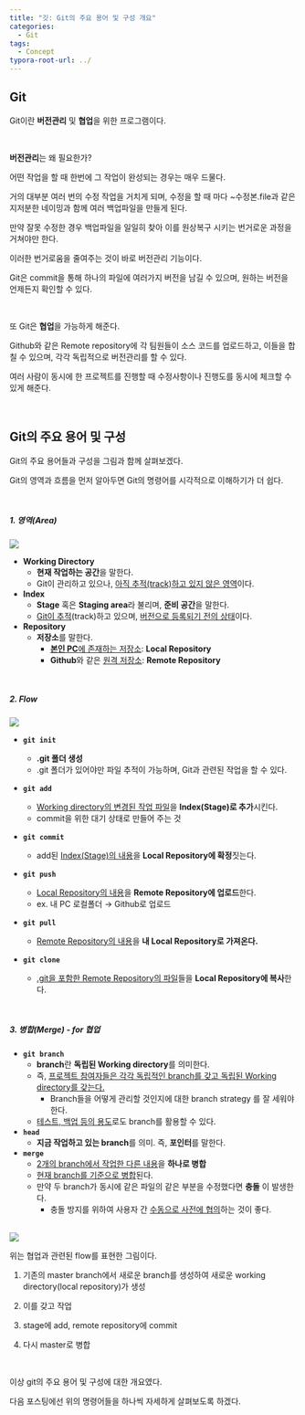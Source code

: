 ```yaml
---
title: "깃: Git의 주요 용어 및 구성 개요"
categories:	
  - Git
tags:
  - Concept
typora-root-url: ../
---
```


## Git

Git이란 **버전관리** 및 **협업**을 위한 프로그램이다.

<br/>

**버전관리**는 왜 필요한가?

어떤 작업을 할 때 한번에 그 작업이 완성되는 경우는 매우 드물다.

거의 대부분 여러 번의 수정 작업을 거치게 되며, 수정을 할 때 마다 ~수정본.file과 같은 지저분한 네이밍과 함께 여러 백업파일을 만들게 된다.

만약 잘못 수정한 경우 백업파일을 일일히 찾아 이를 원상복구 시키는 번거로운 과정을 거쳐야만 한다.

이러한 번거로움을 줄여주는 것이 바로 버전관리 기능이다.

Git은 commit을 통해 하나의 파일에 여러가지 버전을 남길 수 있으며, 원하는 버전을 언제든지 확인할 수 있다.

<br/>

또 Git은 **협업**을 가능하게 해준다.

Github와 같은 Remote repository에 각 팀원들이 소스 코드를 업로드하고, 이들을 합칠 수 있으며, 각각 독립적으로 버전관리를 할 수 있다.

여러 사람이 동시에 한 프로젝트를 진행할 때 수정사항이나 진행도를 동시에 체크할 수 있게 해준다.

<br/>

## Git의 주요 용어 및 구성

Git의 주요 용어들과 구성을 그림과 함께 살펴보겠다.

Git의 영역과 흐름을 먼저 알아두면 Git의 명령어를 시각적으로 이해하기가 더 쉽다.

<br/>

##### 1. 영역(Area)

<img src = "C:\Users\duri1994\Desktop\플레이데이터\블로그 포스팅\assets\images\post_image\git_image\git_area.png"/>

- **Working Directory**
  - **현재 작업하는 공간**을 말한다.
  - Git이 관리하고 있으나, <u>아직 추적(track)하고 있지 않은 영역</u>이다.
- **Index**
  - **Stage** 혹은 **Staging area**라 불리며, **준비 공간**을 말한다.
  - <u>Git이 추적</u>(track)하고 있으며, <u>버전으로 등록되기 전의 상태</u>이다.
- **Repository**
  - **저장소**를 말한다.
    - <u>**본인 PC**에 존재하는 저장소</u>: **Local Repository**
    - **Github**와 같은 <u>원격 저장소</u>: **Remote Repository**

<br/>

##### 2. Flow

<img src = "C:\Users\duri1994\Desktop\플레이데이터\블로그 포스팅\assets\images\post_image\git_image\git_flow.png"/>

- **`git init`**
  - **.git 폴더 생성**
  - .git 폴더가 있어야만 파일 추적이 가능하며, Git과 관련된 작업을 할 수 있다.
- **`git add`**
  - <u>Working directory의 변경된 작업 파일</u>을 **Index(Stage)로 추가**시킨다.
  - commit을 위한 대기 상태로 만들어 주는 것
- **`git commit`**
  - add된 <u>Index(Stage)의 내용</u>을 **Local Repository에 확정**짓는다.
- **`git push`**
  - <u>Local Repository의 내용</u>을 **Remote Repository에 업로드**한다.
  - ex. 내 PC 로컬폴더 → Github로 업로드
- **`git pull`**
  - <u>Remote Repository의 내용</u>을 **내 Local Repository로 가져온다.**

- **`git clone`**
  - <u>.git을 포함한 Remote Repository의 파일</u>들을 **Local Repository에 복사**한다.

<br/>

##### 3. 병합(Merge) - for 협업

- **`git branch`**
  - **branch**란 **독립된 Working directory**를 의미한다.
  - 즉, <u>프로젝트 참여자들은 각각 독립적인 branch를 갖고 독립된 Working directory를 갖는다.</u>
    - Branch들을 어떻게 관리할 것인지에 대한 branch strategy 를 잘 세워야 한다.
  - <u>테스트, 백업 등의 용도</u>로도 branch를 활용할 수 있다.
- **`head`**
  - **지금 작업하고 있는 branch**를 의미. 즉, **포인터**를 말한다.
- **`merge`**
  - <u>2개의 branch에서 작업한 다른 내용</u>을 **하나로 병합**
  - <u>현재 branch를 기준으로 병합</u>된다.
  - 만약 두 branch가 동시에 같은 파일의 같은 부분을 수정했다면 **충돌** 이 발생한다.
    - 충돌 방지를 위하여 사용자 간 <u>수동으로 사전에 협의</u>하는 것이 좋다.

<br/>

<img src = "C:\Users\duri1994\Desktop\플레이데이터\블로그 포스팅\assets\images\post_image\git_image\git_merge.png"/>

위는 협업과 관련된 flow를 표현한 그림이다.

1) 기존의 master branch에서 새로운 branch를 생성하여 새로운 working directory(local repository)가 생성

2) 이를 갖고 작업

3)  stage에 add, remote repository에 commit

4)  다시 master로 병합

<br/>

이상 git의 주요 용어 및 구성에 대한 개요였다.

다음 포스팅에선 위의 명령어들을 하나씩 자세하게 살펴보도록 하겠다.